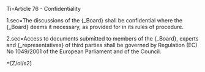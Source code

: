 Ti=Article 76 - Confidentiality

1.sec=The discussions of the {_Board} shall be confidential where the {_Board} deems it necessary, as provided for in its rules of procedure.

2.sec=Access to documents submitted to members of the {_Board}, experts and {_representatives} of third parties shall be governed by Regulation (EC) No 1049/2001 of the European Parliament and of the Council.

=[Z/ol/s2]
